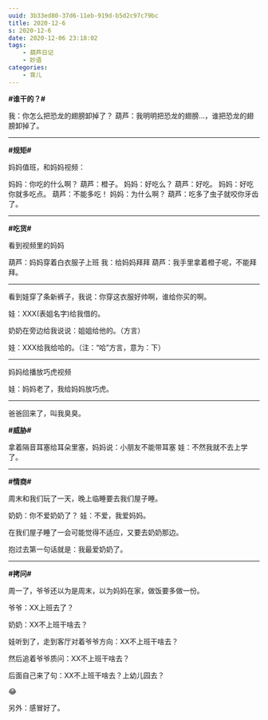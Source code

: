 ```yaml
---
uuid: 3b33ed80-37d6-11eb-919d-b5d2c97c79bc
title: 2020-12-6
s: 2020-12-6
date: 2020-12-06 23:18:02
tags:
	- 葫芦日记
	- 妙语
categories:
	- 育儿
---
```




**\#谁干的？\#**

我：你怎么把恐龙的翅膀卸掉了？
葫芦：我明明把恐龙的翅膀...，谁把恐龙的翅膀卸掉了。

---



**\#规矩\#**

妈妈值班，和妈妈视频：

妈妈：你吃的什么啊？
葫芦：橙子。
妈妈：好吃么？
葫芦：好吃。
妈妈：好吃你就多吃点。
葫芦：不能多吃！
妈妈：为什么啊？
葫芦：吃多了虫子就咬你牙齿了。

---



**\#吃货\#**

看到视频里的妈妈

葫芦：妈妈穿着白衣服子上班
我：给妈妈拜拜
葫芦：我手里拿着橙子呢，不能拜拜。

---



看到娃穿了条新裤子，我说：你穿这衣服好帅啊，谁给你买的啊。

娃：XXX(表姐名字)给我借的。

奶奶在旁边给我说说：姐姐给他的。（方言）

娃：XXX给我给哈的。（注：“哈”方言，意为：下）

---



妈妈给播放巧虎视频

娃：妈妈老了，我给妈妈放巧虎。

---



爸爸回来了，叫我臭臭。



**\#威胁\#**

拿着隔音耳塞给耳朵里塞，妈妈说：小朋友不能带耳塞
娃：不然我就不去上学了。

---



**\#情商\#**

周末和我们玩了一天，晚上临睡要去我们屋子睡。

奶奶：你不爱奶奶了？
娃：不爱，我爱妈妈。

在我们屋子睡了一会可能觉得不适应，又要去奶奶那边。

抱过去第一句话就是：我最爱奶奶了。

---



**\#拷问\#**

周一了，爷爷还以为是周末，以为妈妈在家，做饭要多做一份。

爷爷：XX上班去了？

奶奶：XX不上班干啥去？



娃听到了，走到客厅对着爷爷方向：XX不上班干啥去？

然后追着爷爷质问：XX不上班干啥去？

后面自己来了句：XX不上班干啥去？上幼儿园去？

😂





另外：感冒好了。